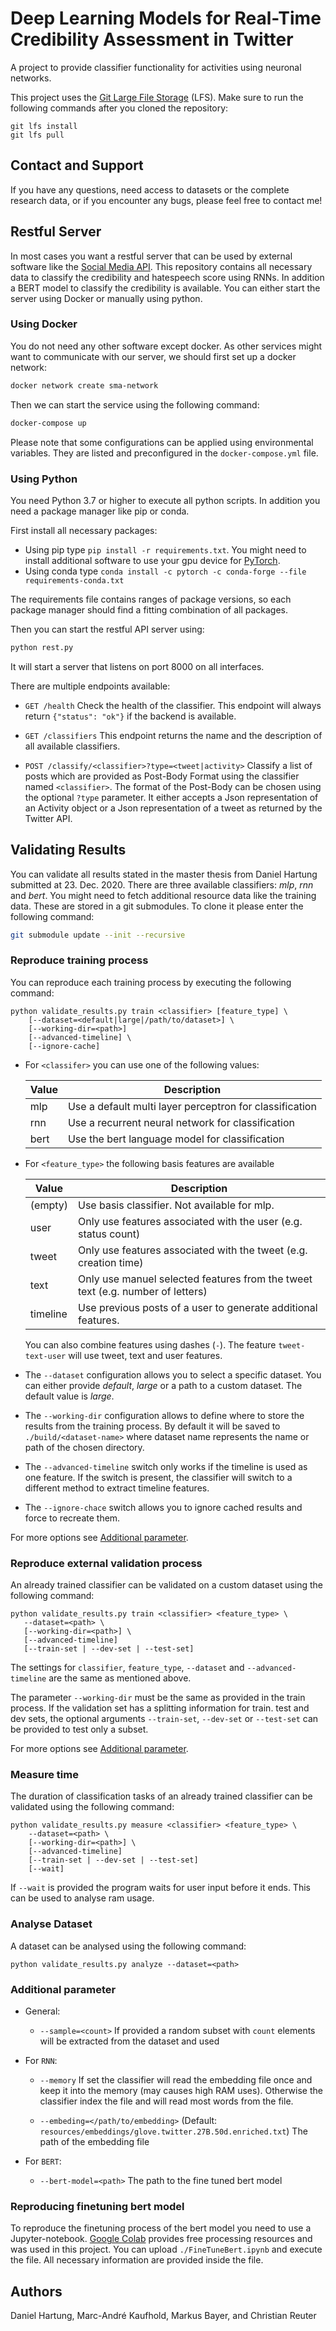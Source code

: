 # Deep Learning Models for Real-Time Credibility Assessment in Twitter
A project to provide classifier functionality for activities using neuronal networks.

This project uses the [Git Large File Storage](https://git-lfs.github.com/) (LFS).
Make sure to run the following commands after you cloned the repository:
```
git lfs install
git lfs pull
```

## Contact and Support

If you have any questions, need access to datasets or the complete research data, or if you encounter any bugs, please feel free to contact me!


## Restful Server
In most cases you want a restful server that can be used by external software like the
[Social Media API](https://gitlab.dev.peasec.de/socialmedia/api-core).
This repository contains all necessary data to classify the credibility and hatespeech score using RNNs.
In addition a BERT model to classify the credibility is available.
You can either start the server using Docker or manually using python.

### Using Docker
You do not need any other software except docker. As other services might want to communicate with our server, we should
first set up a docker network:
```bash
docker network create sma-network
```

Then we can start the service using the following command:
```bash
docker-compose up
```

Please note that some configurations can be applied using environmental variables.
They are listed and preconfigured in the `docker-compose.yml` file.

### Using Python
You need Python 3.7 or higher to execute all python scripts.
In addition you need a package manager like pip or conda.

First install all necessary packages:
* Using pip type `pip install -r requirements.txt`.
    You might need to install additional software to use your gpu device for [PyTorch](https://pytorch.org/get-started/locally/).
* Using conda type `conda install -c pytorch -c conda-forge --file requirements-conda.txt`

The requirements file contains ranges of package versions, so each package manager should find
a fitting combination of all packages.


Then you can start the restful API server using:
```bash
python rest.py
```
It will start a server that listens on port 8000 on all interfaces.

There are multiple endpoints available:
* `GET /health`
Check the health of the classifier. This endpoint will always return `{"status": "ok"}`
if the backend is available.

* `GET /classifiers` This endpoint returns the name and the
description of all available classifiers.

* `POST /classify/<classifier>?type=<tweet|activity>`
Classify a list of posts which are provided as Post-Body Format using the
classifier named `<classifier>`. The format of the Post-Body can be chosen
using the optional `?type` parameter. It either accepts a Json representation
of an Activity object or a Json representation of a tweet as returned by the Twitter API.

## Validating Results
You can validate all results stated in the master thesis from Daniel Hartung submitted at 23. Dec. 2020.
There are three available classifiers: _mlp_, _rnn_ and _bert_.
You might need to fetch additional resource data like the training data.
These are stored in a git submodules. To clone it please enter the following command:
```bash
git submodule update --init --recursive
```


### Reproduce training process
You can reproduce each training process by executing the following command:
```
python validate_results.py train <classifier> [feature_type] \
    [--dataset=<default|large|/path/to/dataset>] \
    [--working-dir=<path>]
    [--advanced-timeline] \
    [--ignore-cache]
```

* For `<classifer>` you can use one of the following values:
    
    | Value | Description                                             |
    | ----- | ------------------------------------------------------- |
    | mlp   | Use a default multi layer perceptron for classification |
    | rnn   | Use a recurrent neural network for classification       |
    | bert  | Use the bert language model for classification          |


* For `<feature_type>` the following basis features are available

    | Value     | Description                                             |
    | -----     | ------------------------------------------------------- |
    | (empty)   | Use basis classifier. Not available for mlp.                                  |
    | user      | Only use features associated with the user (e.g. status count)                |
    | tweet     | Only use features associated with the tweet (e.g. creation time)              |
    | text      | Only use manuel selected features from the tweet text (e.g. number of letters)|
    | timeline  | Use previous posts of a user to generate additional features.                 |
    
    You can also combine features using dashes (`-`).
    The feature `tweet-text-user` will use tweet, text and user features.
    
* The `--dataset` configuration allows you to select a specific dataset.
    You can either provide _default_, _large_ or a path to a custom dataset.
    The default value is _large_.

* The `--working-dir` configuration allows to define where to store the results
    from the training process. By default it will be saved to `./build/<dataset-name>`
    where dataset name represents the name or path of the chosen directory.
    
* The `--advanced-timeline` switch only works if the timeline is used as one feature.
    If the switch is present, the classifier will switch to a different method to extract timeline features.
    
* The `--ignore-chace` switch allows you to ignore cached results and force to recreate them.

For more options see [Additional parameter](#additional-parameter).

### Reproduce external validation process

An already trained classifier can be validated on a custom dataset using the following command:

 ```
python validate_results.py train <classifier> <feature_type> \
    --dataset=<path> \
    [--working-dir=<path>] \
    [--advanced-timeline] 
    [--train-set | --dev-set | --test-set]
```

The settings for `classifier`, `feature_type`, `--dataset` and `--advanced-timeline` are the same as
mentioned above.

The parameter `--working-dir` must be the same as provided in the train process.
If the validation set has a splitting information for train. test and dev sets, the optional
arguments `--train-set`, `--dev-set` or `--test-set` can be provided to test only a subset.

For more options see [Additional parameter](#additional-parameter).


### Measure time
The duration of classification tasks of an already trained classifier can be validated using the following command:

```
python validate_results.py measure <classifier> <feature_type> \
    --dataset=<path> \
    [--working-dir=<path>] \
    [--advanced-timeline]
    [--train-set | --dev-set | --test-set]
    [--wait] 
```

If `--wait` is provided the program waits for user input before it ends.
This can be used to analyse ram usage.


### Analyse Dataset
A dataset can be analysed using the following command:
```
python validate_results.py analyze --dataset=<path>
```


### Additional parameter
* General:
    * `--sample=<count>` If provided a random subset with `count` elements will be extracted from the dataset and used

* For `RNN`:
    * `--memory` If set the classifier will read the embedding file once and keep it into the memory
        (may causes high RAM uses). Otherwise the classifier index the file and will read most words from the file.
    
    * `--embeding=</path/to/embedding>` (Default: `resources/embeddings/glove.twitter.27B.50d.enriched.txt`) The
        path of the embedding file
        
* For `BERT`:
    * `--bert-model=<path>` The path to the fine tuned bert model


### Reproducing finetuning bert model

To reproduce the finetuning process of the bert model you need to use a Jupyter-notebook. 
[Google Colab](https://colab.research.google.com) provides free processing resources and was used in this project.
You can upload `./FineTuneBert.ipynb` and execute the file.
All necessary information are provided inside the file.

## Authors 

Daniel Hartung, Marc-André Kaufhold, Markus Bayer, and Christian Reuter
